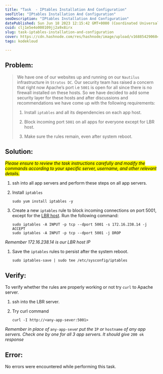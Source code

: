 ```yaml
---
title: "Task  - IPtables Installation And Configuration"
seoTitle: "IPtables Installation And Configuration"
seoDescription: "IPtables Installation And Configuration"
datePublished: Sun Jun 18 2023 12:15:42 GMT+0000 (Coordinated Universal Time)
cuid: clj1e5e4o000109jj2a9x8irx
slug: task-iptables-installation-and-configuration
cover: https://cdn.hashnode.com/res/hashnode/image/upload/v1688542906049/a5bc74c1-d728-47e6-a6cd-9d08b916f5d2.png
tags: kodekloud

---
```


## Problem:

> We have one of our websites up and running on our `Nautilus` infrastructure in `Stratos DC`. Our security team has raised a concern that right now Apache’s port i.e `5001` is open for all since there is no firewall installed on these hosts. So we have decided to add some security layer for these hosts and after discussions and recommendations we have come up with the following requirements:
> 
> 1. Install `iptables` and all its dependencies on each app host.
>     
> 2. Block incoming port `5001` on all apps for everyone except for LBR host.
>     
> 3. Make sure the rules remain, even after system reboot.
>     

## Solution:

*<mark>Please ensure to review the task instructions carefully and modify the commands according to your specific server, username, and other relevant details.</mark>*

1. ssh into all app servers and perform these steps on all app servers.
    
2. Install `iptables`
    
    ```plaintext
    sudo yum install iptables -y
    ```
    
3. Create a new `iptables` rule to block incoming connections on port 5001, except for the [LBR host](https://kodekloudhub.github.io/kodekloud-engineer/docs/projects/nautilus#infrastructure-details:~:text=stlb01,Nautilus%20HTTP%20LBR). Run the following command:
    
    ```plaintext
    sudo iptables -A INPUT -p tcp --dport 5001 -s 172.16.238.14 -j ACCEPT
    sudo iptables -A INPUT -p tcp --dport 5001 -j DROP
    ```
    

*Remember 172.16.238.14 is our LBR host IP*

1. Save the `iptables` rules to persist after the system reboot.
    
    ```plaintext
    sudo iptables-save | sudo tee /etc/sysconfig/iptables
    ```
    

## Verify:

To verify whether the rules are properly working or not try `curl` to Apache server.

1. ssh into the LBR server.
    
2. Try curl command
    
    ```plaintext
    curl -I http://<any-app-sever:5001>
    ```
    

*Remember in place of* `any-app-seve`*r put the* `IP` *or* `hostname` *of any app servers. Check one by one for all 3 app servers. It should give* `200 ok` *response*

## Error:

No errors were encountered while performing this task.